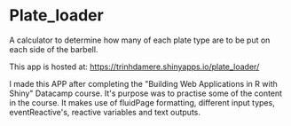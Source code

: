# Plate_loader
A calculator to determine how many of each plate type are to be put on each side of the barbell. 

This app is hosted at: https://trinhdamere.shinyapps.io/plate_loader/

I made this APP after completing the "Building Web Applications in R with Shiny" Datacamp course. 
It's purpose was to practise some of the content in the course. It makes use of fluidPage formatting, different input types, eventReactive's, reactive variables and text outputs. 
